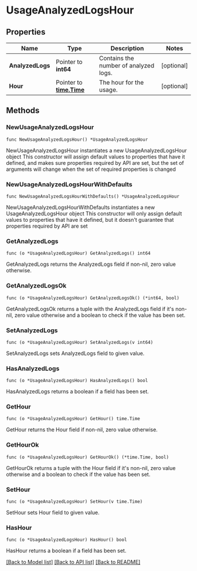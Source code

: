 # UsageAnalyzedLogsHour

## Properties

Name | Type | Description | Notes
------------ | ------------- | ------------- | -------------
**AnalyzedLogs** | Pointer to **int64** | Contains the number of analyzed logs. | [optional] 
**Hour** | Pointer to [**time.Time**](time.Time.md) | The hour for the usage. | [optional] 

## Methods

### NewUsageAnalyzedLogsHour

`func NewUsageAnalyzedLogsHour() *UsageAnalyzedLogsHour`

NewUsageAnalyzedLogsHour instantiates a new UsageAnalyzedLogsHour object
This constructor will assign default values to properties that have it defined,
and makes sure properties required by API are set, but the set of arguments
will change when the set of required properties is changed

### NewUsageAnalyzedLogsHourWithDefaults

`func NewUsageAnalyzedLogsHourWithDefaults() *UsageAnalyzedLogsHour`

NewUsageAnalyzedLogsHourWithDefaults instantiates a new UsageAnalyzedLogsHour object
This constructor will only assign default values to properties that have it defined,
but it doesn't guarantee that properties required by API are set

### GetAnalyzedLogs

`func (o *UsageAnalyzedLogsHour) GetAnalyzedLogs() int64`

GetAnalyzedLogs returns the AnalyzedLogs field if non-nil, zero value otherwise.

### GetAnalyzedLogsOk

`func (o *UsageAnalyzedLogsHour) GetAnalyzedLogsOk() (*int64, bool)`

GetAnalyzedLogsOk returns a tuple with the AnalyzedLogs field if it's non-nil, zero value otherwise
and a boolean to check if the value has been set.

### SetAnalyzedLogs

`func (o *UsageAnalyzedLogsHour) SetAnalyzedLogs(v int64)`

SetAnalyzedLogs sets AnalyzedLogs field to given value.

### HasAnalyzedLogs

`func (o *UsageAnalyzedLogsHour) HasAnalyzedLogs() bool`

HasAnalyzedLogs returns a boolean if a field has been set.

### GetHour

`func (o *UsageAnalyzedLogsHour) GetHour() time.Time`

GetHour returns the Hour field if non-nil, zero value otherwise.

### GetHourOk

`func (o *UsageAnalyzedLogsHour) GetHourOk() (*time.Time, bool)`

GetHourOk returns a tuple with the Hour field if it's non-nil, zero value otherwise
and a boolean to check if the value has been set.

### SetHour

`func (o *UsageAnalyzedLogsHour) SetHour(v time.Time)`

SetHour sets Hour field to given value.

### HasHour

`func (o *UsageAnalyzedLogsHour) HasHour() bool`

HasHour returns a boolean if a field has been set.


[[Back to Model list]](../README.md#documentation-for-models) [[Back to API list]](../README.md#documentation-for-api-endpoints) [[Back to README]](../README.md)


